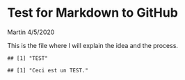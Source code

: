Test for Markdown to GitHub
================
Martin
4/5/2020

This is the file where I will explain the idea and the process.

    ## [1] "TEST"

    ## [1] "Ceci est un TEST."
